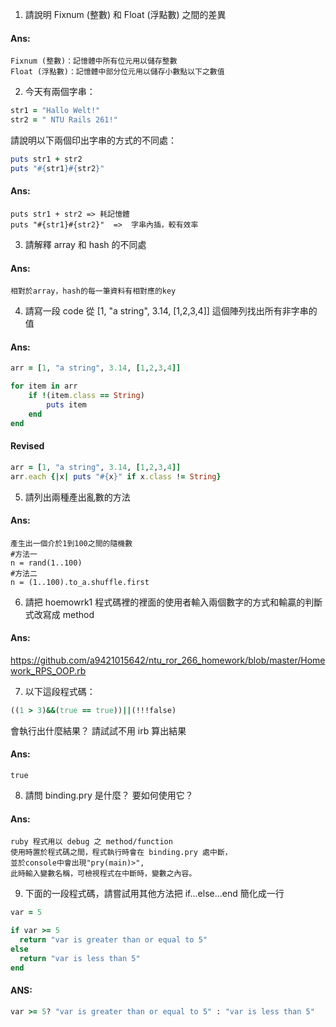 1. 請說明 Fixnum (整數) 和 Float (浮點數) 之間的差異
  #### Ans:
  ```
  Fixnum (整數)：記憶體中所有位元用以儲存整數
  Float (浮點數)：記憶體中部分位元用以儲存小數點以下之數值
  ``` 

2. 今天有兩個字串：
  ```ruby 
  str1 = "Hallo Welt!" 
  str2 = " NTU Rails 261!"
  ```
請說明以下兩個印出字串的方式的不同處：
  ```ruby
  puts str1 + str2
  puts "#{str1}#{str2}"
  ```
  #### Ans:
  ```  
  puts str1 + str2 => 耗記憶體
  puts "#{str1}#{str2}"  =>  字串內插，較有效率
  ``` 
3. 請解釋 array 和 hash 的不同處
  #### Ans:
  ```  
  相對於array，hash的每一筆資料有相對應的key 
  ``` 

4. 請寫一段 code 從 [1, "a string", 3.14, [1,2,3,4]] 這個陣列找出所有非字串的值
  #### Ans:
  ``` ruby  
  arr = [1, "a string", 3.14, [1,2,3,4]]

  for item in arr
      if !(item.class == String)
          puts item
      end
  end
  ```
  #### Revised
  ``` ruby
  arr = [1, "a string", 3.14, [1,2,3,4]] 
  arr.each {|x| puts "#{x}" if x.class != String}
  ```

5. 請列出兩種產出亂數的方法
  #### Ans:
  ```  
  產生出一個介於1到100之間的隨機數
  #方法一
  n = rand(1..100)
  #方法二
  n = (1..100).to_a.shuffle.first
  ``` 

6. 請把 hoemowrk1 程式碼裡的裡面的使用者輸入兩個數字的方式和輸贏的判斷式改寫成 method
  #### Ans:
 https://github.com/a9421015642/ntu_ror_266_homework/blob/master/Homework_RPS_OOP.rb
 
7. 以下這段程式碼：
  ```ruby
  ((1 > 3)&&(true == true))||(!!!false)
  ```
  會執行出什麼結果？ 請試試不用 irb 算出結果
  #### Ans:  
  ```
 true
  
  ```

8. 請問 binding.pry 是什麼？ 要如何使用它？
  #### Ans:
  ```  
  ruby 程式用以 debug 之 method/function
  使用時置於程式碼之間，程式執行時會在 binding.pry 處中斷，
  並於console中會出現"pry(main)>",
  此時輸入變數名稱，可檢視程式在中斷時，變數之內容。
  ```

9. 下面的一段程式碼，請嘗試用其他方法把 if...else...end 簡化成一行
  ```ruby
  var = 5

  if var >= 5
    return "var is greater than or equal to 5"
  else
    return "var is less than 5"
  end
  ```
  #### ANS:
  ```ruby
  var >= 5? "var is greater than or equal to 5" : "var is less than 5"
  ```